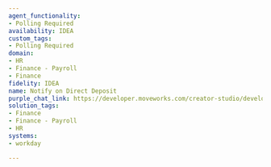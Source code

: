 ```yaml
---
agent_functionality:
- Polling Required
availability: IDEA
custom_tags:
- Polling Required
domain:
- HR
- Finance - Payroll
- Finance
fidelity: IDEA
name: Notify on Direct Deposit
purple_chat_link: https://developer.moveworks.com/creator-studio/developer-tools/purple-chat/?conversation=%7B%22startTimestamp%22%3A%2211%3A43+AM%22%2C%22messages%22%3A%5B%7B%22role%22%3A%22assistant%22%2C%22parts%22%3A%5B%7B%22richText%22%3A%22%3Cp%3E%F0%9F%8E%89+Good+news%21+Your+latest+paycheck+has+been+processed+and+deposited.+%3Cbr%3E%3C%2Fp%3E%22%7D%2C%7B%22richText%22%3A%22%3Cb%3EPaycheck+Summary%3C%2Fb%3E%3Cbr%3ETotal+Gross+Pay%3A+%243%2C000%3Cbr%3ETotal+Deductions%3A+%24500%3Cbr%3E%3Cb%3ENet+Pay%3A+%242%2C500%3C%2Fb%3E%3Cbr%3EPaid+Date%3A+2023-04-15%3Cbr%3EFor+a+detailed+breakdown%2C+including+taxes+and+other+deductions%2C+click+below.%3Cbr%3E%3Ca+href%3D%27https%3A%2F%2Fpayroll.example.com%2Fyour-payslip%27%3EView+Full+Pay+Slip%3C%2Fa%3E%22%7D%2C%7B%22buttons%22%3A%5B%7B%22style%22%3A%22filled%22%2C%22buttonText%22%3A%22View+Full+Pay+Slip%22%7D%2C%7B%22style%22%3A%22outlined%22%2C%22buttonText%22%3A%22Download+Pay+Slip%22%7D%2C%7B%22style%22%3A%22outlined%22%2C%22buttonText%22%3A%22Got+it%2C+thanks%21%22%7D%5D%7D%5D%7D%5D%7D
solution_tags:
- Finance
- Finance - Payroll
- HR
systems:
- workday

---
```

